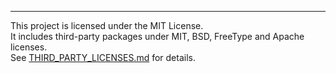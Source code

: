 


----
This project is licensed under the MIT License.  
It includes third-party packages under MIT, BSD, FreeType and Apache licenses.  
See [THIRD_PARTY_LICENSES.md](./THIRD_PARTY_LICENSES.md) for details.